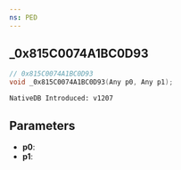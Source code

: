 ```yaml
---
ns: PED
---
```

## _0x815C0074A1BC0D93

```c
// 0x815C0074A1BC0D93
void _0x815C0074A1BC0D93(Any p0, Any p1);
```

```
NativeDB Introduced: v1207
```

## Parameters
* **p0**:
* **p1**:
